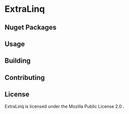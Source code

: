 # ExtraLinq

## Nuget Packages

## Usage

## Building

## Contributing

## License
ExtraLinq is licensed under the Mozilla Public License 2.0 .
